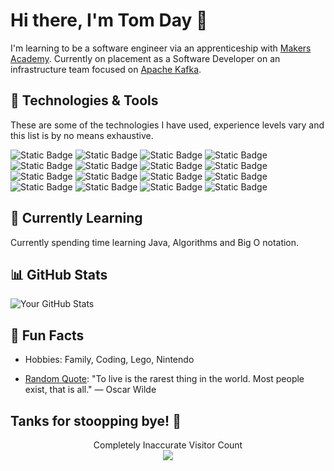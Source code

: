 # Hi there, I'm Tom Day 👋

I'm learning to be a software engineer via an apprenticeship with [Makers Academy](https://makers.tech). Currently on placement as a Software Developer on an infrastructure team focused on [Apache Kafka](https://kafka.apache.org).


## 🔧 Technologies & Tools

These are some of the technologies I have used, experience levels vary and this list is by no means exhaustive.

![Static Badge](https://img.shields.io/badge/Cucumber-%2323D96C?style=flat&logo=cucumber&logoColor=white)
![Static Badge](https://img.shields.io/badge/Cypress-%2369D3A7?style=flat&logo=cypress&logoColor=white)
![Static Badge](https://img.shields.io/badge/Docker-%232496ED?style=flat&logo=docker&logoColor=white)
![Static Badge](https://img.shields.io/badge/Git-F05032?style=flat&logo=git&logoColor=white)
![Static Badge](https://img.shields.io/badge/GitHub-white?style=flat&logo=github&logoColor=black)
![Static Badge](https://img.shields.io/badge/Go-%2300ADD8?style=flat&logo=go&logoColor=white)
![Static Badge](https://img.shields.io/badge/Gradle-%2302303A?style=flat&logo=gradle&logoColor=white)
![Static Badge](https://img.shields.io/badge/IntelliJ%20IDEA-%23000000?style=flat&logo=intellijidea)
![Static Badge](https://img.shields.io/badge/JUnit5-%2325A162?style=flat&logo=junit5&logoColor=white)
![Static Badge](https://img.shields.io/badge/Kafka-%23231F20?style=flat&logo=apachekafka)
![Static Badge](https://img.shields.io/badge/Markdown-black?style=flat&logo=markdown)
![Static Badge](https://img.shields.io/badge/Pytest-%230A9EDC?style=flat&logo=pytest&logoColor=white)
![Static Badge](https://img.shields.io/badge/Python-3776AB?style=flat&logo=python&logoColor=white)
![Static Badge](https://img.shields.io/badge/React-%2361DAFB?style=flat&logo=react&logoColor=black)
![Static Badge](https://img.shields.io/badge/Ruby-%23CC342D?style=flat&logo=ruby)
![Static Badge](https://img.shields.io/badge/TypeScript-%233178C6?style=flat&logo=typescript&logoColor=white)

## 🌱 Currently Learning

Currently spending time learning Java, Algorithms and Big O notation.

## 📊 GitHub Stats

![Your GitHub Stats](https://github-readme-stats.vercel.app/api?username=tomday8&show_icons=true&hide_border=true&count_private=true)

## 🎉 Fun Facts

- Hobbies: Family, Coding, Lego, Nintendo

- [Random Quote](https://writerbuddy.ai/random-generator/random-quote-generator): "To live is the rarest thing in the world. Most people exist, that is all."
― Oscar Wilde


## Tanks for stoopping bye! 🥳

<p align="center"> 
  Completely Inaccurate Visitor Count<br>
  <img src="https://profile-counter.glitch.me/tomday8/count.svg" />
</p>
